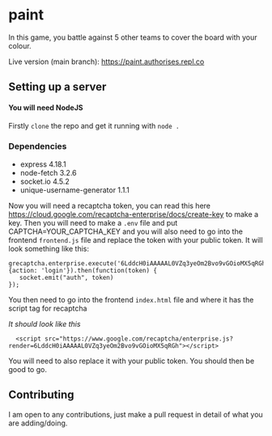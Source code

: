 # paint
In this game, you battle against 5 other teams to cover the board with your colour.

Live version (main branch): https://paint.authorises.repl.co

## Setting up a server
#### You will need NodeJS

Firstly `clone` the repo and get it running with `node .`

### Dependencies

 -  express 4.18.1
 -  node-fetch 3.2.6
 -  socket.io 4.5.2
 -  unique-username-generator 1.1.1

Now you will need a recaptcha token, you can read this here https://cloud.google.com/recaptcha-enterprise/docs/create-key to make a key. Then you will need to make a `.env` file and put CAPTCHA=YOUR_CAPTCHA_KEY and you will also need to go into the frontend `frontend.js` file and replace the token with your public token. It will look something like this:

```
grecaptcha.enterprise.execute('6LddcH0iAAAAAL0VZq3yeOm2Bvo9vGOioMX5qRGh', {action: 'login'}).then(function(token) {
   socket.emit("auth", token)
});
```

You then need to go into the frontend `index.html` file and where it has the script tag for recaptcha 

*It should look like this*
```
  <script src="https://www.google.com/recaptcha/enterprise.js?render=6LddcH0iAAAAAL0VZq3yeOm2Bvo9vGOioMX5qRGh"></script>
```
You will need to also replace it with your public token. You should then be good to go.

## Contributing

I am open to any contributions, just make a pull request in detail of what you are adding/doing.
